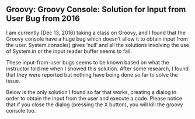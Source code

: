 ## Groovy: Groovy Console: Solution for Input from User Bug from 2016

I am currently (Dec 13, 2016) taking a class on Groovy, and I found that the Groovy console have a huge bug which doesn’t allow it to obtain input from the user. System.console() gives ‘null’ and all the solutions involving the use of System.in or the input reader buffer seems to fail.

These input-from-user bugs seems to be known based on what the instructor told me when I showed this solution. After some research, I found that they were reported but nothing have being done so far to solve the issue.

Below is the only solution I found so far that works, creating a dialog in order to obtain the input from the user and execute a code.
Please notice that if you close the dialog (pressing the X button), you will kill the groovy console too.